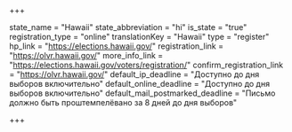 +++

state_name = "Hawaii"
state_abbreviation = "hi"
is_state = "true"
registration_type = "online"
translationKey = "Hawaii"
type = "register"
hp_link = "https://elections.hawaii.gov/"
registration_link = "https://olvr.hawaii.gov/"
more_info_link = "https://elections.hawaii.gov/voters/registration/"
confirm_registration_link = "https://olvr.hawaii.gov/"
default_ip_deadline = "Доступно до дня выборов включительно"
default_online_deadline = "Доступно до дня выборов включительно"
default_mail_postmarked_deadline = "Письмо должно быть проштемпелёвано за 8 дней до дня выборов"

+++